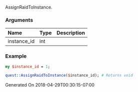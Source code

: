 AssignRaidToInstance.
### Arguments
**Name**|**Type**|**Description**
:---|:---|:---
instance_id|int|

### Example

```perl
my $instance_id = 1;

quest::AssignRaidToInstance($instance_id); # Returns void
```


Generated On 2018-04-29T00:30:15-07:00